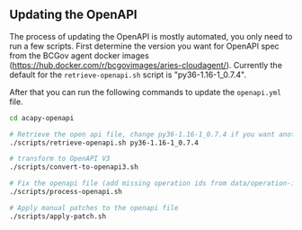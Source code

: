 ## Updating the OpenAPI

The process of updating the OpenAPI is mostly automated, you only need to run a
few scripts. First determine the version you want for OpenAPI spec from the
BCGov agent docker images
(https://hub.docker.com/r/bcgovimages/aries-cloudagent/). Currently the default
for the `retrieve-openapi.sh` script is "py36-1.16-1_0.7.4".

After that you can run the following commands to update the `openapi.yml`
file.

```sh
cd acapy-openapi

# Retrieve the open api file, change py36-1.16-1_0.7.4 if you want another version
./scripts/retrieve-openapi.sh py36-1.16-1_0.7.4

# transform to OpenAPI V3
./scripts/convert-to-openapi3.sh

# Fix the openapi file (add missing operation ids from data/operation-id-map.yml)
./scripts/process-openapi.sh

# Apply manual patches to the openapi file
./scripts/apply-patch.sh
```
